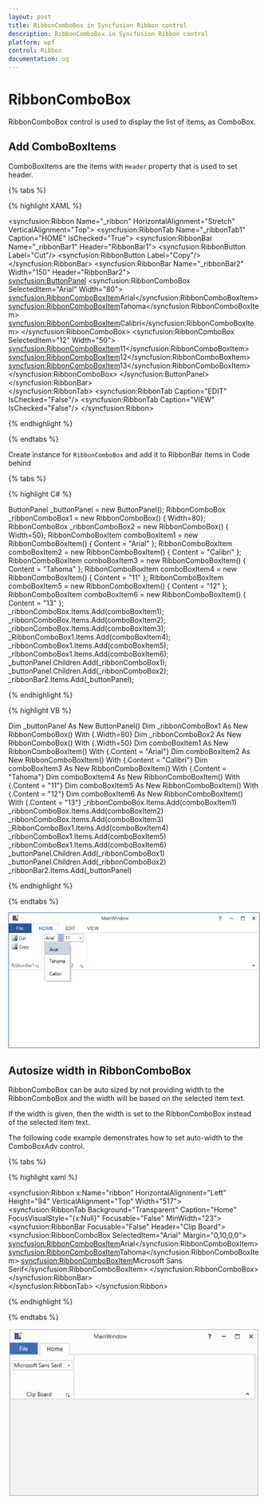 ```yaml
---
layout: post
title: RibbonComboBox in Syncfusion Ribbon control
description: RibbonComboBox in Syncfusion Ribbon control
platform: wpf
control: Ribbon
documentation: ug
---
```

# RibbonComboBox

RibbonComboBox control is used to display the list of items, as ComboBox.

## Add ComboBoxItems

ComboBoxItems are the items with `Header` property that is used to set header.


{% tabs %}

{% highlight XAML %}

<syncfusion:Ribbon Name="_ribbon" HorizontalAlignment="Stretch" VerticalAlignment="Top">
<syncfusion:RibbonTab Name="_ribbonTab1" Caption="HOME" IsChecked="True">
<syncfusion:RibbonBar Name="_ribbonBar1" Header="RibbonBar1">
<syncfusion:RibbonButton Label="Cut"/>
<syncfusion:RibbonButton Label="Copy"/>
</syncfusion:RibbonBar>
<syncfusion:RibbonBar Name="_ribbonBar2" Width="150" Header="RibbonBar2">     
<syncfusion:ButtonPanel>
<syncfusion:RibbonComboBox SelectedItem="Arial" Width="80">
<syncfusion:RibbonComboBoxItem>Arial</syncfusion:RibbonComboBoxItem>
<syncfusion:RibbonComboBoxItem>Tahoma</syncfusion:RibbonComboBoxItem>
<syncfusion:RibbonComboBoxItem>Calibri</syncfusion:RibbonComboBoxItem>
</syncfusion:RibbonComboBox>
<syncfusion:RibbonComboBox SelectedItem="12" Width="50">
<syncfusion:RibbonComboBoxItem>11</syncfusion:RibbonComboBoxItem>
<syncfusion:RibbonComboBoxItem>12</syncfusion:RibbonComboBoxItem>
<syncfusion:RibbonComboBoxItem>13</syncfusion:RibbonComboBoxItem>
</syncfusion:RibbonComboBox>
</syncfusion:ButtonPanel>
</syncfusion:RibbonBar>         
</syncfusion:RibbonTab>
<syncfusion:RibbonTab Caption="EDIT"  IsChecked="False"/>
<syncfusion:RibbonTab Caption="VIEW"  IsChecked="False"/>
</syncfusion:Ribbon>

{% endhighlight %}

{% endtabs %}

Create instance for `RibbonComboBox` and add it to RibbonBar Items in Code behind

{% tabs %}

{% highlight C# %}

ButtonPanel _buttonPanel = new ButtonPanel();
RibbonComboBox _ribbonComboBox1 = new RibbonComboBox() { Width=80};
RibbonComboBox _ribbonComboBox2 = new RibbonComboBox() { Width=50};
RibbonComboBoxItem comboBoxItem1 = new RibbonComboBoxItem() { Content = "Arial" };
RibbonComboBoxItem comboBoxItem2 = new RibbonComboBoxItem() { Content = "Calibri" };
RibbonComboBoxItem comboBoxItem3 = new RibbonComboBoxItem() { Content = "Tahoma" };
RibbonComboBoxItem comboBoxItem4 = new RibbonComboBoxItem() { Content = "11" };
RibbonComboBoxItem comboBoxItem5 = new RibbonComboBoxItem() { Content = "12" };
RibbonComboBoxItem comboBoxItem6 = new RibbonComboBoxItem() { Content = "13" };     
_ribbonComboBox.Items.Add(comboBoxItem1);
_ribbonComboBox.Items.Add(comboBoxItem2);
_ribbonComboBox.Items.Add(comboBoxItem3);
_RibbonComboBox1.Items.Add(comboBoxItem4);
_ribbonComboBox1.Items.Add(comboBoxItem5);
_ribbonComboBox1.Items.Add(comboBoxItem6);
_buttonPanel.Children.Add(_ribbonComboBox1);
_buttonPanel.Children.Add(_ribbonComboBox2);
_ribbonBar2.Items.Add(_buttonPanel);

{% endhighlight %}

{% highlight VB %}

Dim _buttonPanel As New ButtonPanel()
Dim _ribbonComboBox1 As New RibbonComboBox() With {.Width=80}
Dim _ribbonComboBox2 As New RibbonComboBox() With {.Width=50}
Dim comboBoxItem1 As New RibbonComboBoxItem() With {.Content = "Arial"}
Dim comboBoxItem2 As New RibbonComboBoxItem() With {.Content = "Calibri"}
Dim comboBoxItem3 As New RibbonComboBoxItem() With {.Content = "Tahoma"}
Dim comboBoxItem4 As New RibbonComboBoxItem() With {.Content = "11"}
Dim comboBoxItem5 As New RibbonComboBoxItem() With {.Content = "12"}
Dim comboBoxItem6 As New RibbonComboBoxItem() With {.Content = "13"}
_ribbonComboBox.Items.Add(comboBoxItem1)
_ribbonComboBox.Items.Add(comboBoxItem2)
_ribbonComboBox.Items.Add(comboBoxItem3)
_RibbonComboBox1.Items.Add(comboBoxItem4)
_ribbonComboBox1.Items.Add(comboBoxItem5)
_ribbonComboBox1.Items.Add(comboBoxItem6)
_buttonPanel.Children.Add(_ribbonComboBox1)
_buttonPanel.Children.Add(_ribbonComboBox2)
_ribbonBar2.Items.Add(_buttonPanel)

{% endhighlight %}

{% endtabs %}

![WPF Ribbon showing added comboboxitems](RibbonComboBox_images/RibbonComboBox_img1.jpg)

## Autosize width in RibbonComboBox

RibbonComboBox can be auto sized by not providing width to the RibbonComboBox and the width will be based on the selected item text. 

If the width is given, then the width is set to the RibbonComboBox instead of the selected item text.

The following code example demonstrates how to set auto-width to the ComboBoxAdv control. 

{% tabs %}

{% highlight xaml %}

<syncfusion:Ribbon x:Name="ribbon" HorizontalAlignment="Left" Height="94" VerticalAlignment="Top" Width="517">
<syncfusion:RibbonTab Background="Transparent" Caption="Home" FocusVisualStyle="{x:Null}" Focusable="False" MinWidth="23">
<syncfusion:RibbonBar Focusable="False" Header="Clip Board">
<syncfusion:RibbonComboBox SelectedItem="Arial" Margin="0,10,0,0">
<syncfusion:RibbonComboBoxItem>Arial</syncfusion:RibbonComboBoxItem>
<syncfusion:RibbonComboBoxItem>Tahoma</syncfusion:RibbonComboBoxItem>
<syncfusion:RibbonComboBoxItem>Microsoft Sans Serif</syncfusion:RibbonComboBoxItem>
</syncfusion:RibbonComboBox>
</syncfusion:RibbonBar>                
</syncfusion:RibbonTab>
</syncfusion:Ribbon>

{% endhighlight %}

{% endtabs %}

![WPF Ribbon showing combobox resize by selected item](RibbonComboBox_images/RibbonComboBox_selecteditem1.png)
